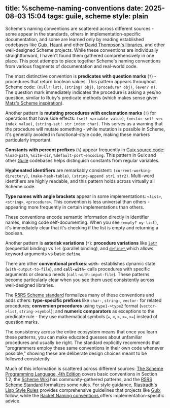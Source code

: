 title: %scheme-naming-conventions
date: 2025-08-03 15:04
tags: guile, scheme
style: plain
---

Scheme's naming conventions are scattered across different sources - some appear
in the standards, others in implementation-specific documentation, and some are
learned only by reading established codebases
like [Guix](https://guix.gnu.org/), [Haunt](https://dthompson.us/projects/haunt.html)
and other [David Thompson's libraries](https://dthompson.us/projects.html), and
other well-designed Scheme projects. While these conventions are individually
straightforward, I haven't found them gathered comprehensively in one place.
This post attempts to piece together Scheme's naming conventions from various
fragments of documentation and real-world code.

The most distinctive convention is **predicates with question marks** (`?`) -
procedures that return boolean values. This pattern appears throughout Scheme
code: `(null? lst)`, `(string? obj)`, `(procedure? obj)`, `(even? n)`. The
question mark immediately indicates the procedure is asking a yes/no question,
similar to Ruby's predicate methods (which makes sense
given [Matz's Scheme inspiration](https://joromir.cc/blog/2024/05/25/understanding-bang-methods-naming-convention-ruby/)).

Another pattern is **mutating procedures with exclamation marks** (`!`) for
operations that have side effects: `(set! variable value)`,
`(vector-set! vec index value)`, `(string-set! str index char)`. This serves as
a warning that the procedure will mutate something - while mutation is possible
in Scheme, it's generally avoided in functional-style code, making these markers
particularly important.

**Constants with percent prefixes** (`%`) appear frequently
in [Guix source code](https://codeberg.org/guix/guix): `%load-path`,
`%site-dir`, `%default-port-encoding`. This pattern in Guix and
other [Guile](https://www.gnu.org/software/guile/) codebases helps distinguish
constants from regular variables.

**Hyphenated identifiers** are remarkably consistent:
`(current-working-directory)`, `(make-hash-table)`, `(string-append str1 str2)`.
Multi-word identifiers are highly readable, and this pattern holds across
virtually all Scheme code.

**Type names with angle brackets** appear in some implementations: `<list>`,
`<string>`, `<procedure>`. This convention is less universal than others -
appearing more frequently in certain implementations than others.

These conventions encode semantic information directly in identifier names,
making code self-documenting. When you see `(empty? my-list)`, it's immediately
clear that it's checking if the list is empty and returning a boolean.

Another pattern is **asterisk variations** (`*`): **procedure variations** like
[`let*`
](https://www.gnu.org/software/guile/manual/html_node/Local-Bindings.html) 
(sequential binding) vs `let` (parallel binding), and [`define*`
](https://www.gnu.org/software/guile/manual/html_node/lambda_002a-and-define_002a.html)
which allows keyword arguments vs basic `define`.

There are other **conventional prefixes**: **`with-`** establishes dynamic
state (`with-output-to-file`), and **`call-with-`** calls procedures with
specific arguments or cleanup needs (`call-with-input-file`). These patterns
become particularly clear when you see them used consistently across
well-designed libraries.

The [R5RS Scheme standard](https://conservatory.scheme.org/schemers/Documents/Standards/R5RS/HTML/r5rs-Z-H-4.html#%_sec_1.3.5)
formalizes many of these conventions and adds others: **type-specific prefixes**
like `char-`, `string-`, `vector-` for related procedures; **conversion
procedures** using `type1->type2` format (`vector->list`, `string->symbol`); and
**numeric comparators** as exceptions to the predicate rule - they use
mathematical symbols (`=`, `<`, `>`, `<=`, `>=`) instead of question marks.

The consistency across the entire ecosystem means that once you learn these
patterns, you can make educated guesses about unfamiliar procedures and usually
be right. The standard explicitly recommends that "programmers employ these same
conventions in their own code whenever possible," showing these are deliberate
design choices meant to be followed consistently.

Much of this information is scattered across different
sources: [The Scheme Programming Language, 4th Edition](https://www.scheme.com/tspl4/intro.html#./intro:h2)
covers basic conventions in Section 1.2,
the [Scheme Wiki](http://community.schemewiki.org/?variable-naming-convention)
has community-gathered patterns, and
the [R5RS Scheme Standard
](https://conservatory.scheme.org/schemers/Documents/Standards/R5RS/HTML/r5rs-Z-H-4.html#%_sec_1.3.5)
formalizes some rules. For style
guidance, [Riastradh's Lisp Style Rules](https://mumble.net/~campbell/scheme/style.txt)
provides comprehensive guidelines that projects
like [Guix](https://guix.gnu.org/manual/en/html_node/Formatting-Code.html)
follow, while
the [Racket Naming conventions
](https://docs.racket-lang.org/racket-glossary/index.html#%28part._.Naming_conventions%29)
offers implementation-specific advice.

